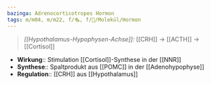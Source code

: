 ```yaml
---
bazinga: Adrenocorticotropes Hormon
tags: m/m04, m/m22, f/🗞️, f/🧪/Molekül/Hormon
---
```

> *[[Hypothalamus-Hypophysen-Achse]]:* [[CRH]] → [[ACTH]] → [[Cortisol]]
- **Wirkung**:: Stimulation [[Cortisol]]-Synthese in der [[NNR]]
- **Synthese**:: Spaltprodukt aus [[POMC]] in der [[Adenohypophyse]]
- **Regulation**:: [[CRH]] aus [[Hypothalamus]]